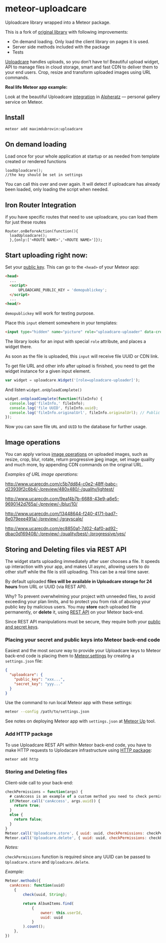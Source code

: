 # meteor-uploadcare

Uploadcare library wrapped into a Meteor package.

This is a fork of [original library](https://github.com/MaximDubrovin/meteor-uploadcare) with following improvements:

- On demand loading. Only load the client library on pages it is used.
- Server side methods included with the package
- Tests


<a href="https://uploadcare.com" target="_blank">Uploadcare</a> handles uploads, so you don’t have to!
Beautiful upload widget, API to manage files in cloud storage, smart and fast CDN to deliver them to your end users.
Crop, resize and transform uploaded images using URL commands.

__Real life Meteor app example:__

Look at the beautiful Uploadcare <a href="https://vimeo.com/111023471" target="_blank">integration</a> in <a href="https://alpheratz.co" target="_blank"> Alpheratz</a> — personal gallery service on Meteor.

## Install

```bash
meteor add maximdubrovin:uploadcare
```

## On demand loading

Load once for your whole application at startup or as needed from template created or rendered functions
```
loadUploadcare();
//the key should be set in settings
```

You can call this over and over again.  It will detect if uploadcare has already been loaded, only loading the script when needed.

## Iron Router Integration

if you have specific routes that need to use uploadcare, you can load them for just these routes
```
Router.onBeforeAction(function(){
  loadUploadcare();
  },{only:['<ROUTE NAME>','<ROUTE NAME>']});
```

## Start uploading right now:

Set your <a href="https://uploadcare.com/documentation/widget/#UPLOADCARE_PUBLIC_KEY" target="_blank">public key</a>. This can go to the `<head>` of your Meteor app:
```html
<head>
  ...
  <script>
      UPLOADCARE_PUBLIC_KEY = 'demopublickey';
  </script>
  ...
<head/>
```

`demopublickey` will work for testing purpose.

Place this `input` element somewhere in your templates:

```html
<input type="hidden" name="picture" role="uploadcare-uploader" data-crop />
```

The library looks for an input with special `role` attribute, and places a widget there.

As soon as the file is uploaded, this `input` will receive file UUID or CDN link.

To get file URL and other info after upload is finished,
you need to get the widget instance for a given input element.

```javascript
var widget = uploadcare.Widget('[role=uploadcare-uploader]');
```

And listen `widget.onUploadComplete()`

```javascript
widget.onUploadComplete(function(fileInfo) {
  console.log('fileInfo,' fileInfo);
  console.log('file UUID', fileInfo.uuid);
  console.log('fileInfo.originalUrl', fileInfo.originalUrl); // Public CDN URL of the uploaded file, without any operations.
});
```

Now you can save file `URL` and  `UUID`  to the database for further usage.

## Image operations

You can apply various <a href="https://uploadcare.com/documentation/cdn/#image-operations" target="_blank">image operations</a> on uploaded images, such as resize, crop, blur, rotate, return progressive jpeg image, set image quality and much more, by appending CDN commands on the original URL.

_Examples of URL image operations:_

http://www.ucarecdn.com/c5b7dd84-c0e2-48ff-babc-d23939f2c6b4/-/preview/480x480/-/quality/lightest/

http://www.ucarecdn.com/9eaf4b7b-6688-43e9-a6e5-9690142d765a/-/preview/-/blur/10/

http://www.ucarecdn.com/13448644-f240-4171-bad7-8e079eee491a/-/preview/-/grayscale/

http://www.ucarecdn.com/ec8850a1-7d02-4af0-ad92-dbac0d169408/-/preview/-/quality/best/-/progressive/yes/

## Storing and Deleting files via REST API

The widget starts uploading immediately after user chooses a file. It speeds up interaction with your app, and makes UI async, allowing users to do other stuff while the file is still uploading. This can be a real time saver.

By default uploaded __files will be available in Uploadcare storage for 24 hours__ from URL or UUID (via REST API).

Why? To prevent overwhelming your project with unneeded files, to avoid exceeding your plan limits, and to protect you from risk of abusing your public key by malicious users. You may __store__ each uploaded file permanently, or __delete__ it, using <a href="https://uploadcare.com/documentation/rest/" target="_blank">REST API</a> on your Meteor back-end.

Since REST API manipulations must be secure, they require both your <a href="https://uploadcare.com/documentation/keys/" target="_blank">public and secret keys</a>.


### Placing your secret and public keys into Meteor back-end code

Easiest and the most _secure_ way to provide your Uploadcare keys to Meteor back-end code is placing them to <a href="http://docs.meteor.com/#/full/meteor_settings" target="_blank">Meteor.settings</a> by creating a `settings.json` file:

```json
{
  "uploadcare": {
  	"public_key": "xxx...",
  	"secret_key": "yyy..."
  }
}
```

Use the command to run local Meteor app with these settings:

```bash
meteor --config /path/to/settings.json
```

See notes on deploying Meteor app with `settings.json` at <a href="https://github.com/arunoda/meteor-up" target="_blank">Meteor Up</a> tool.

### Add HTTP package

To use Uploadcare REST API within Meteor back-end code, you have to make HTTP requests to Uplodacare infrastructure using <a href="http://docs.meteor.com/#/full/http" target="_blank">HTTP package</a>:

```bash
meteor add http
```

### Storing and Deleting files

Client-side call to your back-end:

```javascript
checkPermissions = function(args) {
  # canAccess is an example of a custom method you need to check permissions
  if(Meteor.call('canAccess', args.uuid)) {
    return true;
  }
  else {
    return false;
  }
}
Meteor.call('Uploadcare.store', { uuid: uuid, checkPermissions: checkPermissions }, function(err, res) {});
Meteor.call('Uploadcare.delete', { uuid: uuid, checkPermissions: checkPermissions }, function(err, res) {});
```

_Notes:_

`checkPermissions` function is required since any UUID can be passed to `Uploadcare.store` and `Uploadcare.delete`.

_Example:_
```javascript
Meteor.methods({
  canAccess: function(uuid)
	{
		check(uuid, String);

		return AlbumItems.find(
			{
				owner: this.userId,
				uuid: uuid
			}
		).count();
	},
})
```
